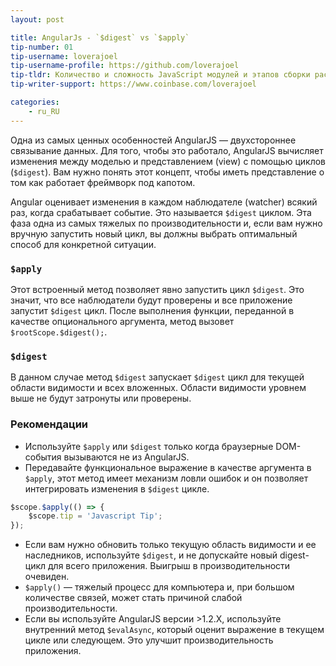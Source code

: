 ```yaml
---
layout: post

title: AngularJs - `$digest` vs `$apply`
tip-number: 01
tip-username: loverajoel
tip-username-profile: https://github.com/loverajoel
tip-tldr: Количество и сложность JavaScript модулей и этапов сборки растет, а что насчет шаблонного кода в новых фреймворках?
tip-writer-support: https://www.coinbase.com/loverajoel

categories:
    - ru_RU
---
```


Одна из самых ценных особенностей AngularJS — двухстороннее связывание данных. Для того, чтобы это работало, AngularJS вычисляет изменения между моделью и представлением (view) с помощью циклов (`$digest`). Вам нужно понять этот концепт, чтобы иметь представление о том как работает фреймворк под капотом.

Angular оценивает изменения в каждом наблюдателе (watcher) всякий раз, когда срабатывает событие. Это называется `$digest` циклом.
Эта фаза одна из самых тяжелых по производительности и, если вам нужно вручную запустить новый цикл, вы должны выбрать оптимальный способ для конкретной ситуации.

### `$apply`

Этот встроенный метод позволяет явно запустить цикл `$digest`. Это значит, что все наблюдатели будут проверены и все приложение запустит `$digest` цикл. После выполнения функции, переданной в качестве опционального аргумента, метод вызовет `$rootScope.$digest();`.

### `$digest`
В данном случае метод `$digest` запускает `$digest` цикл для текущей области видимости и всех вложенных. Области видимости уровнем выше не будут затронуты или проверены.

### Рекомендации
- Используйте `$apply` или `$digest` только когда браузерные DOM-события вызываются не из AngularJS.
- Передавайте функциональное выражение в качестве аргумента в `$apply`, этот метод имеет механизм ловли ошибок и он позволяет интегрировать изменения в `$digest` цикле.

```javascript
$scope.$apply(() => {
	$scope.tip = 'Javascript Tip';
});
```

- Если вам нужно обновить только текущую область видимости и ее наследников, используйте `$digest`, и не допускайте новый digest-цикл для всего приложения. Выигрыш в производительности очевиден.
- `$apply()` — тяжелый процесс для компьютера и, при большом количестве связей, может стать причиной слабой производительности.
- Если вы используйте AngularJS версии >1.2.X, используйте внутренний метод `$evalAsync`, который оценит выражение в текущем цикле или следующем. Это улучшит производительность приложения.

